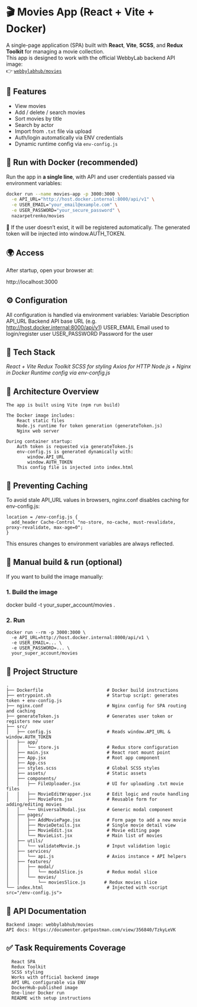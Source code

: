 # 🎬 Movies App (React + Vite + Docker)

A single-page application (SPA) built with **React**, **Vite**, **SCSS**, and **Redux Toolkit** for managing a movie collection.  
This app is designed to work with the official WebbyLab backend API image:  
👉 [`webbylabhub/movies`](https://hub.docker.com/r/webbylabhub/movies)

## 🚀 Features

- View movies
- Add / delete / search movies
- Sort movies by title
- Search by actor
- Import from `.txt` file via upload
- Auth/login automatically via ENV credentials
- Dynamic runtime config via `env-config.js`


## 🐳 Run with Docker (recommended)

Run the app in **a single line**, with API and user credentials passed via environment variables:

```bash
docker run --name movies-app -p 3000:3000 \
  -e API_URL="http://host.docker.internal:8000/api/v1" \
  -e USER_EMAIL="your_email@example.com" \
  -e USER_PASSWORD="your_secure_password" \
  nazarpetrenko/movies
```

🔐 If the user doesn’t exist, it will be registered automatically.
The generated token will be injected into window.AUTH_TOKEN.

## 🌍 Access

After startup, open your browser at:

http://localhost:3000

## ⚙️ Configuration

All configuration is handled via environment variables:
Variable	Description
API_URL	Backend API base URL (e.g. http://host.docker.internal:8000/api/v1)
USER_EMAIL	Email used to login/register user
USER_PASSWORD	Password for the user

## 🧱 Tech Stack
  *React + Vite* 
  *Redux Toolkit*
  *SCSS for styling*
  *Axios for HTTP*
  *Node.js + Nginx in Docker*
  *Runtime config via env-config.js*

## 🔧 Architecture Overview

    The app is built using Vite (npm run build)

    The Docker image includes:
        React static files
        Node.js runtime for token generation (generateToken.js)
        Nginx web server

    During container startup:
        Auth token is requested via generateToken.js
        env-config.js is generated dynamically with:
            window.API_URL
            window.AUTH_TOKEN
        This config file is injected into index.html

## 🔁 Preventing Caching

To avoid stale API_URL values in browsers, nginx.conf disables caching for env-config.js:

```
location = /env-config.js {
  add_header Cache-Control "no-store, no-cache, must-revalidate, proxy-revalidate, max-age=0";
}
```

This ensures changes to environment variables are always reflected.

## 🧪 Manual build & run (optional)

If you want to build the image manually:

### 1. Build the image
docker build -t your_super_account/movies .

### 2. Run
```
docker run --rm -p 3000:3000 \
  -e API_URL=http://host.docker.internal:8000/api/v1 \
  -e USER_EMAIL=... \
  -e USER_PASSWORD=... \
  your_super_account/movies
```

## 📁 Project Structure
```
.
├── Dockerfile                        # Docker build instructions
├── entrypoint.sh                     # Startup script: generates token + env-config.js
├── nginx.conf                        # Nginx config for SPA routing and caching
├── generateToken.js                  # Generates user token or registers new user
├── src/
│   ├── config.js                     # Reads window.API_URL & window.AUTH_TOKEN
│   ├── app/
│   │   └── store.js                  # Redux store configuration
│   ├── main.jsx                      # React root mount point
│   ├── App.jsx                       # Root app component
│   ├── App.css                       
│   ├── styles.scss                   # Global SCSS styles
│   ├── assets/                       # Static assets
│   ├── components/
│   │   ├── FileUploader.jsx          # UI for uploading .txt movie files
│   │   ├── MovieEditWrapper.jsx      # Edit logic and route handling
│   │   ├── MovieForm.jsx             # Reusable form for adding/editing movies
│   │   └── UniversalModal.jsx        # Generic modal component
│   ├── pages/
│   │   ├── AddMoviePage.jsx          # Form page to add a new movie
│   │   ├── MovieDetails.jsx          # Single movie detail view
│   │   ├── MovieEdit.jsx             # Movie editing page
│   │   └── MovieList.jsx             # Main list of movies
│   ├── utils/
│   │   └── validateMovie.js          # Input validation logic
│   ├── services/
│   │   └── api.js                    # Axios instance + API helpers
│   ├── features/
│   │   ├── modal/
│   │   │   └── modalSlice.js         # Redux modal slice
│   │   └── movies/
│   │       └── moviesSlice.js       # Redux movies slice
└── index.html                        # Injected with <script src="/env-config.js">
```

## 📄 API Documentation
    Backend image: webbylabhub/movies
    API docs: https://documenter.getpostman.com/view/356840/TzkyLeVK

## ✅ Task Requirements Coverage
```
  React SPA
  Redux Toolkit
  SCSS styling
  Works with official backend image
  API URL configurable via ENV
  DockerHub-published image
  One-liner Docker run
  README with setup instructions
```